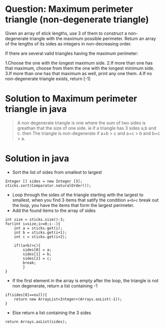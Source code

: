 # Question: Maximum perimeter triangle (non-degenerate triangle)
Given an array of stick lengths, use 3 of them to construct a non-degenerate triangle with the maximum possible perimeter. Return an array of the lengths of its sides as  integers in non-decreasing order.

If there are several valid triangles having the maximum perimeter:

1.Choose the one with the longest maximum side.
2.If more than one has that maximum, choose from them the one with the longest minimum side.
3.If more than one has that maximum as well, print any one them.
4.If no non-degenerate triangle exists, return [-1]

# Solution to Maximum perimeter triangle in java
> A non degenerate triangle is one where the sum of two sides is greathan that the size of one side. ie if a triangle has 3 sides a,b and c. then The triangle is non-degenerate if a+b > c and a+c > b and b+c > a.

# Solution in java
- Sort the list of sides from smallest to largest
```
Integer [] sides = new Integer [3];
sticks.sort(Comparator.naturalOrder());
```
- Loop through the sides of the triangle starting with the largest to smallest, when you find 3 items that satify the condition `a+b>c` break out the loop, you have the items that form the largest perimeter.
- Add the found items to the array of sides
```
int size = sticks.size()-3;
for(int i=size;i>=0;i--){
    int a = sticks.get(i);
    int b = sticks.get(i+1);
    int c = sticks.get(i+2);

    if((a+b)>c){
        sides[0] = a;
        sides[1] = b;
        sides[2] = c;
        break;
        }
}
```
- If the first element in the array is empty after the loop, the triangle is not non degenerate, return a list containing -1
```
if(sides[0]==null){
    return new ArrayList<Integer>(Arrays.asList(-1));
}
```
- Else return a list containing the 3 sides
```
return Arrays.asList(sides);
```
